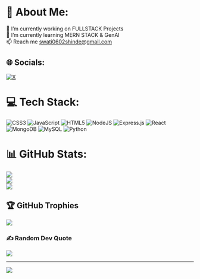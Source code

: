 # 💫 About Me:
🔭 I’m currently working on FULLSTACK Projects <br>🌱 I’m currently learning MERN STACK & GenAI<br>📫 Reach me swati0602shinde@gmail.com


## 🌐 Socials:
[![X](https://tse1.mm.bing.net/th?id=OIP.X2nvIrXWFJsvLR1phVRWbwHaHa&pid=Api&P=0&h=220)](https://x.com/Swati0006) 

# 💻 Tech Stack:
![CSS3](https://img.shields.io/badge/css3-%231572B6.svg?style=for-the-badge&logo=css3&logoColor=white) ![JavaScript](https://img.shields.io/badge/javascript-%23323330.svg?style=for-the-badge&logo=javascript&logoColor=%23F7DF1E) ![HTML5](https://img.shields.io/badge/html5-%23E34F26.svg?style=for-the-badge&logo=html5&logoColor=white) ![NodeJS](https://img.shields.io/badge/node.js-6DA55F?style=for-the-badge&logo=node.js&logoColor=white) ![Express.js](https://img.shields.io/badge/express.js-%23404d59.svg?style=for-the-badge&logo=express&logoColor=%2361DAFB) ![React](https://img.shields.io/badge/react-%2320232a.svg?style=for-the-badge&logo=react&logoColor=%2361DAFB) ![MongoDB](https://img.shields.io/badge/MongoDB-%234ea94b.svg?style=for-the-badge&logo=mongodb&logoColor=white) ![MySQL](https://img.shields.io/badge/mysql-4479A1.svg?style=for-the-badge&logo=mysql&logoColor=white) ![Python](https://img.shields.io/badge/python-3670A0?style=for-the-badge&logo=python&logoColor=ffdd54)
# 📊 GitHub Stats:
![](https://github-readme-stats.vercel.app/api?username=SWATI0602&theme=dark&hide_border=false&include_all_commits=true&count_private=true)<br/>
![](https://github-readme-streak-stats.herokuapp.com/?user=SWATI0602&theme=dark&hide_border=false)<br/>
![](https://github-readme-stats.vercel.app/api/top-langs/?username=SWATI0602&theme=dark&hide_border=false&include_all_commits=true&count_private=true&layout=compact)

## 🏆 GitHub Trophies
![](https://github-profile-trophy.vercel.app/?username=SWATI0602&theme=radical&no-frame=false&no-bg=false&margin-w=4)

### ✍️ Random Dev Quote
![](https://quotes-github-readme.vercel.app/api?type=horizontal&theme=radical)

---
[![](https://visitcount.itsvg.in/api?id=SWATI0602&icon=0&color=0)](https://visitcount.itsvg.in)

<!-- Proudly created with GPRM ( https://gprm.itsvg.in ) -->
